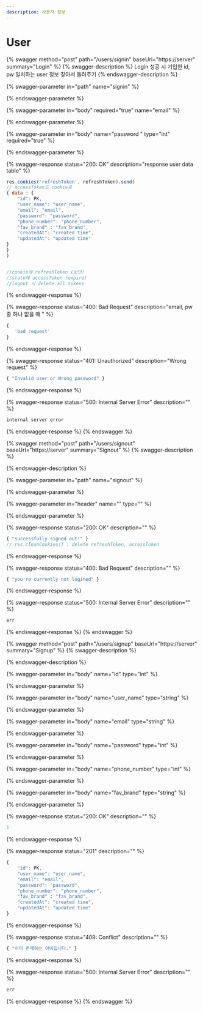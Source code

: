 ```yaml
---
description: 사용자 정보
---
```


# User

{% swagger method="post" path="/users/signin" baseUrl="https://server" summary="Login" %}
{% swagger-description %}
Login 성공 시 기입한 id, pw 일치하는 user 정보 찾아서 돌려주기
{% endswagger-description %}

{% swagger-parameter in="path" name="signin" %}

{% endswagger-parameter %}

{% swagger-parameter in="body" required="true" name="email" %}

{% endswagger-parameter %}

{% swagger-parameter in="body" name="password " type="int" required="true" %}

{% endswagger-parameter %}

{% swagger-response status="200: OK" description="response user data table" %}
```javascript
res.cookies('refreshToken', refreshToken).send(
// accessToken도 cookie로
{ data : {
    "id": PK,
    "user_name": "user_name",
    "email": "email",
    "password": "password",
    "phone_number": "phone_number",
    "fav_brand" : "fav_brand",
    "createdAt": "created time",
    "updatedAt": "updated time"
}
}
)


//cookie에 refreshToken (보안)
//state에 accessToken (expire)
//logout 시 delete all tokens

```
{% endswagger-response %}

{% swagger-response status="400: Bad Request" description="email, pw 중 하나 없을 때 " %}
```javascript
{
   'bad request'
}
```
{% endswagger-response %}

{% swagger-response status="401: Unauthorized" description="Wrong request" %}
```javascript
{ "Invalid user or Wrong password" }
```
{% endswagger-response %}

{% swagger-response status="500: Internal Server Error" description="" %}
```javascript
internal server error
```
{% endswagger-response %}
{% endswagger %}

{% swagger method="post" path="/users/signout" baseUrl="https://server" summary="Signout" %}
{% swagger-description %}

{% endswagger-description %}

{% swagger-parameter in="path" name="signout" %}

{% endswagger-parameter %}

{% swagger-parameter in="header" name="" type="" %}

{% endswagger-parameter %}

{% swagger-response status="200: OK" description="" %}
```javascript
{ "successfully signed out!" }
// res.cleanCookies() : delete refreshToken, accessToken
```
{% endswagger-response %}

{% swagger-response status="400: Bad Request" description="" %}
```javascript
{ "you're currently not logined" }
```
{% endswagger-response %}

{% swagger-response status="500: Internal Server Error" description="" %}
```javascript
err
```
{% endswagger-response %}
{% endswagger %}

{% swagger method="post" path="/users/signup" baseUrl="https://server" summary="Signup" %}
{% swagger-description %}

{% endswagger-description %}

{% swagger-parameter in="body" name="id" type="int" %}

{% endswagger-parameter %}

{% swagger-parameter in="body" name="user_name" type="string" %}

{% endswagger-parameter %}

{% swagger-parameter in="body" name="email" type="string" %}

{% endswagger-parameter %}

{% swagger-parameter in="body" name="password" type="int" %}

{% endswagger-parameter %}

{% swagger-parameter in="body" name="phone_number" type="int" %}

{% endswagger-parameter %}

{% swagger-parameter in="body" name="fav_brand" type="string" %}

{% endswagger-parameter %}

{% swagger-response status="200: OK" description="" %}
```javascript
1
```
{% endswagger-response %}

{% swagger-response status="201" description="" %}
```javascript
{
    "id": PK,
    "user_name": "user_name",
    "email": "email",
    "password": "password",
    "phone_number": "phone_number",
    "fav_brand" : "fav_brand",
    "createdAt": "created time",
    "updatedAt": "updated time"
}
```
{% endswagger-response %}

{% swagger-response status="409: Conflict" description="" %}
```javascript
{ "이미 존재하는 아이입니다." }
```
{% endswagger-response %}

{% swagger-response status="500: Internal Server Error" description="" %}
```javascript
err
```
{% endswagger-response %}
{% endswagger %}


